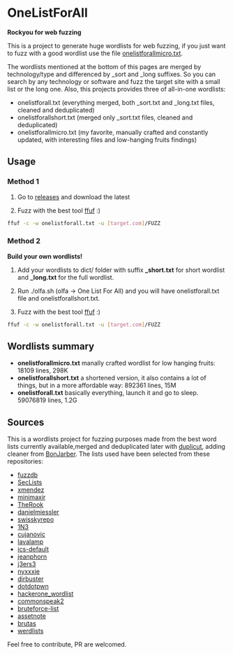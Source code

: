 # OneListForAll
**Rockyou for web fuzzing**

This is a project to generate huge wordlists for web fuzzing, if you just want to fuzz with a good wordlist use the file [onelistforallmicro.txt](https://github.com/six2dez/OneListForAll/blob/main/onelistforallmicro.txt).

The wordlists mentioned at the bottom of this pages are merged by technology/type and differenced by _sort and _long suffixes. So you can search by any technology or software and fuzz the target site with a small list or the long one. Also, this projects provides three of all-in-one wordlists:

- onelistforall.txt (everything merged, both _sort.txt and _long.txt files, cleaned and deduplicated)
- onelistforallshort.txt (merged only _sort.txt files, cleaned and deduplicated)
- onelistforallmicro.txt (my favorite, manually crafted and constantly updated, with interesting files and low-hanging fruits findings)

## Usage

### Method 1

1. Go to [releases](https://github.com/six2dez/OneListForAll/releases) and download the latest

2. Fuzz with the best tool [ffuf](https://github.com/ffuf/ffuf) :)
```bash
ffuf -c -w onelistforall.txt -u [target.com]/FUZZ
```

### Method 2

**Build your own wordlists!**

1. Add your wordlists to dict/ folder with suffix **_short.txt** for short wordlist and **_long.txt** for the full wordlist.

2. Run ./olfa.sh (olfa -> One List For All) and you will have onelistforall.txt file and onelistforallshort.txt.

3. Fuzz with the best tool [ffuf](https://github.com/ffuf/ffuf) :)
```bash
ffuf -c -w onelistforall.txt -u [target.com]/FUZZ
```

## Wordlists summary

- **onelistforallmicro.txt** manally crafted wordlist for low hanging fruits: 18109 lines, 298K
- **onelistforallshort.txt** a shortened version, it also contains a lot of things, but in a more affordable way: 892361 lines, 15M
- **onelistforall.txt** basically everything, launch it and go to sleep. 59076819 lines, 1.2G

## Sources

This is a wordlists project for fuzzing purposes made from the best word lists currently available,merged and deduplicated later with [duplicut](https://github.com/nil0x42/duplicut), adding cleaner from [BonJarber](https://github.com/BonJarber/SecUtils/tree/master/clean_wordlist). The lists used have been selected from these repositories:

- [fuzzdb](https://github.com/fuzzdb-project/fuzzdb)
- [SecLists](https://github.com/danielmiessler/SecLists)
- [xmendez](https://github.com/xmendez/wfuzz)
- [minimaxir](https://github.com/minimaxir/big-list-of-naughty-strings)
- [TheRook](https://github.com/TheRook/subbrute)
- [danielmiessler](https://github.com/danielmiessler]/RobotsDisallowed)
- [swisskyrepo](https://github.com/swisskyrepo/PayloadsAllTheThings)
- [1N3](https://github.com/1N3/IntruderPayloads)
- [cujanovic](https://github.com/cujanovic)
- [lavalamp](https://github.com/lavalamp-/password-lists)
- [ics-default](https://github.com/arnaudsoullie/ics-default-passwords)
- [jeanphorn](https://github.com/jeanphorn/wordlist)
- [j3ers3](https://github.com/j3ers3/PassList)
- [nyxxxie](https://github.com/nyxxxie/awesome-default-passwords)
- [dirbuster](https://www.owasp.org/index.php/DirBuster)
- [dotdotpwn](https://github.com/wireghoul/dotdotpwn)
- [hackerone_wordlist](https://github.com/xyele/hackerone_wordlist)
- [commonspeak2](https://github.com/assetnote/commonspeak2-wordlists)
- [bruteforce-list](https://github.com/random-robbie/bruteforce-lists)
- [assetnote](https://wordlists.assetnote.io/)
- [brutas](https://github.com/tasooshi/brutas)
- [werdlists](https://github.com/decal/werdlists)

Feel free to contribute, PR are welcomed.